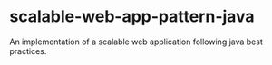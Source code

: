 # scalable-web-app-pattern-java
An implementation of a scalable web application following java best practices.
